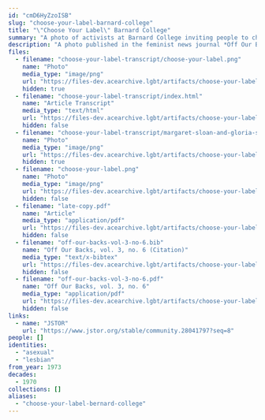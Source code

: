 ```yaml
---
id: "cmD6HyZzoISB"
slug: "choose-your-label-barnard-college"
title: "\"Choose Your Label\" Barnard College"
summary: "A photo of activists at Barnard College inviting people to choose their own label"
description: "A photo published in the feminist news journal *Off Our Backs* depicting activists at Barnard College inviting people to choose their own label, with \"asexual\" as one of the options"
files:
  - filename: "choose-your-label-transcript/choose-your-label.png"
    name: "Photo"
    media_type: "image/png"
    url: "https://files-dev.acearchive.lgbt/artifacts/choose-your-label-barnard-college/choose-your-label-transcript/choose-your-label.png"
    hidden: true
  - filename: "choose-your-label-transcript/index.html"
    name: "Article Transcript"
    media_type: "text/html"
    url: "https://files-dev.acearchive.lgbt/artifacts/choose-your-label-barnard-college/choose-your-label-transcript/index.html"
    hidden: false
  - filename: "choose-your-label-transcript/margaret-sloan-and-gloria-steinem.png"
    name: "Photo"
    media_type: "image/png"
    url: "https://files-dev.acearchive.lgbt/artifacts/choose-your-label-barnard-college/choose-your-label-transcript/margaret-sloan-and-gloria-steinem.png"
    hidden: true
  - filename: "choose-your-label.png"
    name: "Photo"
    media_type: "image/png"
    url: "https://files-dev.acearchive.lgbt/artifacts/choose-your-label-barnard-college/choose-your-label.png"
    hidden: false
  - filename: "late-copy.pdf"
    name: "Article"
    media_type: "application/pdf"
    url: "https://files-dev.acearchive.lgbt/artifacts/choose-your-label-barnard-college/late-copy.pdf"
    hidden: false
  - filename: "off-our-backs-vol-3-no-6.bib"
    name: "Off Our Backs, vol. 3, no. 6 (Citation)"
    media_type: "text/x-bibtex"
    url: "https://files-dev.acearchive.lgbt/artifacts/choose-your-label-barnard-college/off-our-backs-vol-3-no-6.bib"
    hidden: false
  - filename: "off-our-backs-vol-3-no-6.pdf"
    name: "Off Our Backs, vol. 3, no. 6"
    media_type: "application/pdf"
    url: "https://files-dev.acearchive.lgbt/artifacts/choose-your-label-barnard-college/off-our-backs-vol-3-no-6.pdf"
    hidden: false
links:
  - name: "JSTOR"
    url: "https://www.jstor.org/stable/community.28041797?seq=8"
people: []
identities:
  - "asexual"
  - "lesbian"
from_year: 1973
decades:
  - 1970
collections: []
aliases:
  - "choose-your-label-bernard-college"
---
```

